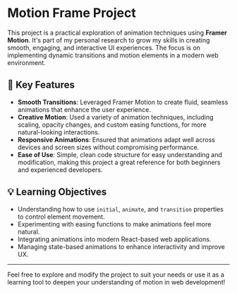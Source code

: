 # Motion Frame Project

This project is a practical exploration of animation techniques using **Framer Motion**. It's part of my personal research to grow my skills in creating smooth, engaging, and interactive UI experiences. The focus is on implementing dynamic transitions and motion elements in a modern web environment.

## 🚀 Key Features

- **Smooth Transitions**: Leveraged Framer Motion to create fluid, seamless animations that enhance the user experience.
- **Creative Motion**: Used a variety of animation techniques, including scaling, opacity changes, and custom easing functions, for more natural-looking interactions.
- **Responsive Animations**: Ensured that animations adapt well across devices and screen sizes without compromising performance.
- **Ease of Use**: Simple, clean code structure for easy understanding and modification, making this project a great reference for both beginners and experienced developers.

## 💡 Learning Objectives

- Understanding how to use `initial`, `animate`, and `transition` properties to control element movement.
- Experimenting with easing functions to make animations feel more natural.
- Integrating animations into modern React-based web applications.
- Managing state-based animations to enhance interactivity and improve UX.

---

Feel free to explore and modify the project to suit your needs or use it as a learning tool to deepen your understanding of motion in web development!

